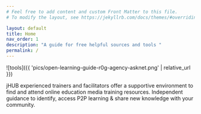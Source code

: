 ```yaml
---
# Feel free to add content and custom Front Matter to this file.
# To modify the layout, see https://jekyllrb.com/docs/themes/#overriding-theme-defaults

layout: default
title: Home
nav_order: 1
description: "A guide for free helpful sources and tools "
permalink: /
---
```

 
![tools]({{ 'pics/open-learning-guide-r0g-agency-asknet.png' | relative_url }})


 jHUB experienced trainers and facilitators offer a supportive environment to find and attend online education media training resources. Independent guidance to identify, access P2P learning & share new knowledge with your community.